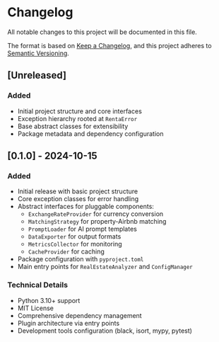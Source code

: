 # Changelog

All notable changes to this project will be documented in this file.

The format is based on [Keep a Changelog](https://keepachangelog.com/en/1.0.0/),
and this project adheres to [Semantic Versioning](https://semver.org/spec/v2.0.0.html).

## [Unreleased]

### Added
- Initial project structure and core interfaces
- Exception hierarchy rooted at `RentaError`
- Base abstract classes for extensibility
- Package metadata and dependency configuration

## [0.1.0] - 2024-10-15

### Added
- Initial release with basic project structure
- Core exception classes for error handling
- Abstract interfaces for pluggable components:
  - `ExchangeRateProvider` for currency conversion
  - `MatchingStrategy` for property-Airbnb matching
  - `PromptLoader` for AI prompt templates
  - `DataExporter` for output formats
  - `MetricsCollector` for monitoring
  - `CacheProvider` for caching
- Package configuration with `pyproject.toml`
- Main entry points for `RealEstateAnalyzer` and `ConfigManager`

### Technical Details
- Python 3.10+ support
- MIT License
- Comprehensive dependency management
- Plugin architecture via entry points
- Development tools configuration (black, isort, mypy, pytest)